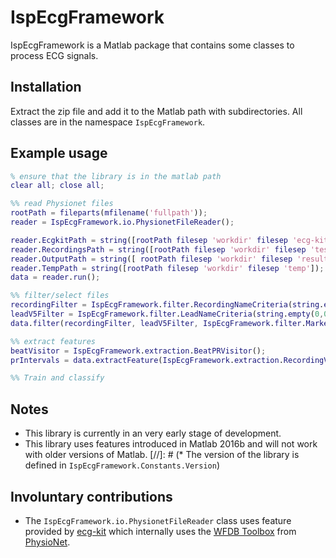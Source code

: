 # IspEcgFramework
IspEcgFramework is a Matlab package that contains some classes to process ECG signals.

## Installation
Extract the zip file and add it to the Matlab path with subdirectories. All classes are in the namespace `IspEcgFramework`.

## Example usage
```matlab
% ensure that the library is in the matlab path
clear all; close all;

%% read Physionet files
rootPath = fileparts(mfilename('fullpath'));
reader = IspEcgFramework.io.PhysionetFileReader();

reader.EcgkitPath = string([rootPath filesep 'workdir' filesep 'ecg-kit-0.1.6' filesep]);
reader.RecordingsPath = string([rootPath filesep 'workdir' filesep 'testrecordings' filesep ]);
reader.OutputPath = string([ rootPath filesep 'workdir' filesep 'results' filesep ]);
reader.TempPath = string([rootPath filesep 'workdir' filesep 'temp']);
data = reader.run();

%% filter/select files
recordingFilter = IspEcgFramework.filter.RecordingNameCriteria(string.empty(0,0), string('100'), true);
leadV5Filter = IspEcgFramework.filter.LeadNameCriteria(string.empty(0,0), string('V5'), false);
data.filter(recordingFilter, leadV5Filter, IspEcgFramework.filter.MarkerCriteria());

%% extract features
beatVisitor = IspEcgFramework.extraction.BeatPRVisitor();
prIntervals = data.extractFeature(IspEcgFramework.extraction.RecordingVisitor(), IspEcgFramework.extraction.LeadVisitor(), beatVisitor);

%% Train and classify
```

## Notes
* This library is currently in an very early stage of development.
* This library uses features introduced in Matlab 2016b and will not work with older versions of Matlab.
[//]: # (* The version of the library is defined in `IspEcgFramework.Constants.Version`)

## Involuntary contributions
* The `IspEcgFramework.io.PhysionetFileReader` class uses feature provided by [ecg-kit](https://github.com/marianux/ecg-kit) which internally uses the [WFDB Toolbox](https://www.physionet.org/physiotools/matlab/wfdb-app-matlab/) from [PhysioNet](https://physionet.org/).
